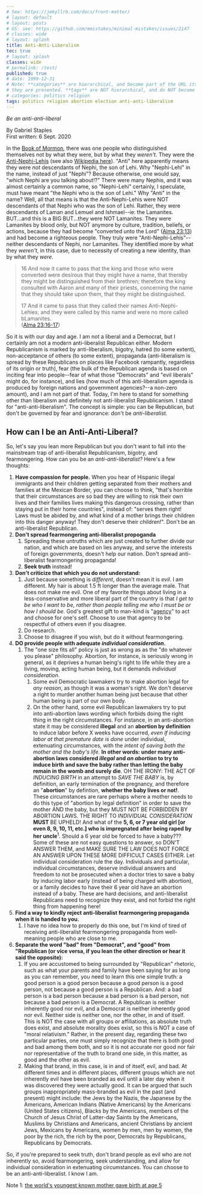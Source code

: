 ```yaml
---
# See: https://jekyllrb.com/docs/front-matter/
# layout: default
# layout: posts
# GS: see: https://github.com/mmistakes/minimal-mistakes/issues/2147
# classes: wide 
# layout: splash
title: Anti-Anti-Liberalism
toc: true
# layout: splash
classes: wide
# permalink: /test/
published: true
# date: 1999-12-31
# Note: **categories** are hierarchical, and become part of the URL itself, in the order/hierarchy
# they are presented. **tags** are NOT hierarchical, and do NOT become part of the URL itself.
# categories: politics religion
tags: politics religion abortion election anti-anti-liberalism
---
```


_Be an anti-anti-liberal_

By Gabriel Staples  
First written: 6 Sept. 2020

In the [Book of Mormon](https://www.churchofjesuschrist.org/study/scriptures/bofm), there was one people who distinguished themselves not by what they were, but by what they *weren't*. They were the [Anti-Nephi-Lehis](https://www.churchofjesuschrist.org/study/scriptures/gs/anti-nephi-lehies) (see also [Wikipedia here](https://en.wikipedia.org/wiki/Anti-Nephi-Lehies)). "Anti" here apparently means they were _not_ descendants of Nephi, the son of Lehi. Why "Nephi-Lehi" in the name, instead of just "Nephi"? Because otherwise, one would say, "which Nephi are you talking about!?" There were many Nephis, and it was almost certainly a common name, so "Nephi-Lehi" certainly, I speculate, must have meant "the Nephi who is the son of Lehi." Why "Anti" in the name? Well, all that means is that the Anti-Nephi-Lehis were NOT descendants of that Nephi who was the son of Lehi. Rather, they were descendants of Laman and Lemuel and Ishmael--ie: the Lamanites. BUT...and this is a BIG BUT...they were NOT Lamanites. They were Lamanites by blood only, but NOT anymore by culture, tradition, beliefs, or actions, because they had become "converted unto the Lord" ([Alma 23:13][alma23]) and had become a righteous people. They truly were "Anti-Nephi-Lehis"--neither descendants of Nephi, nor Lamanites. They identified more by what they _weren't_, in this case, due to necessity of creating a new identity, than by what they _were_.

> 16 And now it came to pass that the king and those who were converted were desirous that they might have a name, that thereby they might be distinguished from their brethren; therefore the king consulted with Aaron and many of their priests, concerning the name that they should take upon them, that they might be distinguished.
> 
> 17 And it came to pass that they called their names Anti-Nephi-Lehies; and they were called by this name and were no more called bLamanites.  
> ([Alma 23:16-17][alma23])

So it is with our day and age. I am not a liberal and a Democrat, but I certainly am not a modern anti-liberalist Republican either. Modern Republicanism is marked by anti-liberalism, bigotry, hatred (to some extent), non-acceptance of others (to some extent), propaganda (anti-liberalism is spread by these Republicans on places like Facebook rampantly, regardless of its origin or truth), fear (the bulk of the Republican agenda is based on inciting fear into people--fear of what those "Democrats" and "evil liberals" might do, for instance), and lies (how much of this anti-liberalism agenda is produced by foreign nations and government agencies?--a non-zero amount), and I am not part of that. Today, I'm here to stand for something other than liberalism and definitely not anti-liberalist Republicanism. I stand for "anti-anti-liberalism". The concept is simple: you can be Republican, but don't be governed by fear and ignorance: don't be _anti-liberalist._

## How can I be an Anti-Anti-Liberal?

So, let's say you lean more Republican but you don't want to fall into the mainstream trap of anti-liberalist Republicanism, bigotry, and fearmongering. How can you be an _anti-anti-liberalist?_ Here's a few thoughts:

1. **Have compassion for people.** When you hear of Hispanic illegal immigrants and their children getting separated from their mothers and families at the Mexican Border, you can choose to think, "that's horrible that their circumstances are so bad they are willing to risk their own lives and their families lives making this dangerous crossing, rather than staying put in their home countries", instead of: "serves them right! Laws must be abided by, and what kind of a mother brings their children into this danger anyway! They don't deserve their children!". Don't be an anti-liberalist Republican.
1. **Don't spread fearmongering anti-liberalist propoganda**
    1. Spreading these untruths which are just created to further divide our nation, and which are based on lies anyway, and serve the interests of foreign governments, doesn't help our nation. Don't spread anti-liberalist fearmongering propaganda!
    1. **Seek truth** instead!
1. **Don't criticize that which you do not understand:**
    1. Just because something is *different*, doesn't mean it is *evil*. I am different. My hair is about 1.5 ft longer than the average male. That does not make me evil. One of my favorite things about living in a less-conservative and more liberal part of the country is that _I get to be who I want to be, rather than people telling me who I *must* be or how I *should* be._ God's greatest gift to man-kind is "[agency](https://www.churchofjesuschrist.org/study/scriptures/gs/agency)" to act and choose for one's self. Choose to use that agency to be respectful of others even if you disagree.
    1. Do research.
    1. Choose to disagree if you wish, but do it without fearmongering.
1. **DO provide people with adequate _individual consideration_.**
    1. The "one size fits all" policy is just as wrong as as the "do whatever you please" philosophy. Abortion, for instance, is seriously wrong in general, as it deprives a human being's right to life while they are a living, moving, acting human being, but it demands _individual consideration_. 
        1. Some evil Democratic lawmakers try to make abortion legal for _any reason_, as though it was a woman's right. We don't deserve a right to murder another human being just because that other human being is part of our own body. 
        1. On the other hand, some evil Republican lawmakers try to put into anti-abortion laws wording which forbids doing the right thing in the right circumstances. For instance, in an anti-abortion state it may be considered **illegal** and an **abortion by definition** to induce labor before X weeks have occurred, _even if inducing labor at that premature date is done_ under individual, extenuating circumstances, with the _intent of saving both the mother and the baby's life._ **In other words: under many anti-abortion laws considered _illegal_ and _an abortion_ to try to induce birth and save the baby rather than letting the baby remain in the womb and surely die**. OH THE IRONY: THE ACT OF *INDUCING BIRTH* in an attempt to *SAVE THE BABY* is, by definition, an early termination of the pregnancy, and therefore an "**abortion**" by defintion, **whether the baby lives or not!**. These circumstances are rare perhaps where a mother needs to do this type of "abortion by legal definition" in order to save the mother AND the baby, but they MUST NOT BE FORBIDDEN BY ABORTION LAWS. THE RIGHT TO _INDIVIDUAL CONSIDERATION_ **MUST** BE UPHELD! And what of the **5, 6, or 7 year old girl [or even 8, 9, 10, 11, etc.] who is impregnated after being raped by her uncle**<sup>1</sup>. Should a 6 year old be forced to have a baby??? Some of these are not easy questions to answer, so DON'T ANSWER THEM, and MAKE SURE THE LAW DOES NOT FORCE AN ANSWER UPON THESE MORE DIFFICULT CASES EITHER. Let individual consideration rule the day. Individuals and particular, individual circumstances, deserve individual answers and freedom to not be prosecuted when a doctor tries to save a baby by inducing labor early (instead of being charged with abortion), or a family decides to have their 6 year old have an abortion instead of a baby. These are hard decisions, and anti-liberalist Republicans need to recognize they exist, and not forbid the right thing from happening here!
1. **Find a way to kindly reject anti-liberalist fearmongering propaganda when it is handed to you.**
    1. I have no idea how to properly do this one, but I'm kind of tired of receiving anti-liberalist fearmongering propaganda from well-meaning people who are close to me.
1. **Separate the word "bad" from "Democrat", and "good" from "Republican (or vice versa, if you lean the other direction or hear it said the opposite):**
    1. If you are accustomed to being surrounded by "Republican" rhetoric, such as what your parents and family have been saying for as long as you can remember, you need to learn this one simple truth: a good person is a good person because a good person is a good person, not because a good person is a Republican. And: a bad person is a bad person because a bad person is a bad person, not because a bad person is a Democrat. A Republican is neither inherently good nor evil, and a Democrat is neither inherently good nor evil. Neither side is neither one, nor the other, in and of itself. This is NOT the case with all groups or affiliations, as absolute truth does exist, and absolute morality does exist, so this is NOT a case of "moral relativism." Rather, in the present day, regarding these two particular parties, one must simply recognize that there is both good and bad among them both, and so it is not accurate nor good nor fair nor representative of the truth to brand one side, in this matter, as good and the other as evil.
    1. Making that brand, in this case, is in and of itself, evil, and bad. At different times and in different places, different groups which are not inherently evil have been branded as evil until a later day when it was discovered they were actually good. It can be argued that such groups inappropriately mass-branded as evil in the past (and present) might include: the Jews by the Nazis, the Japanese by the Americans, American Indians (Native Americans) by the Americans (United States citizens), Blacks by the Americans, members of the Church of Jesus Christ of Latter-day Saints by the Americans, Muslims by Christians and Americans, ancient Christians by ancient Jews, Mexicans by Americans, women by men, men by women, the poor by the rich, the rich by the poor, Democrats by Republicans, Republicans by Democrats.

So, if you're prepared to seek truth, don't brand people as evil who are not inherently so, avoid fearmongering, seek understanding, and allow for individual consideration in extenuating circumstances. You can choose to be an anti-anti-liberalist. I know I am.


Note 1: [the world's youngest known mother gave birth at age 5](https://en.wikipedia.org/wiki/Lina_Medina)


  [alma23]: https://www.churchofjesuschrist.org/study/scriptures/bofm/alma/23.4-7,16-17
